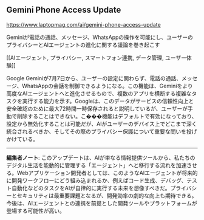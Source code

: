 ## Gemini Phone Access Update

https://www.laptopmag.com/ai/gemini-phone-access-update

Geminiが電話の通話、メッセージ、WhatsAppの操作を可能にし、ユーザーのプライバシーとAIエージェントの進化に関する議論を巻き起こす

[[AIエージェント, プライバシー, スマートフォン連携, データ管理, ユーザー体験]]

Google Geminiが7月7日から、ユーザーの設定に関わらず、電話の通話、メッセージ、WhatsAppの会話を制御できるようになる。この機能は、Geminiをより高度なAIエージェントへと進化させるもので、複数のアプリを横断する複雑なタスクを実行する能力を示す。Googleは、このデータがサービスの信頼性向上と安全確認のために最大72時間一時保存されると説明しているが、ユーザーが手動で削除することはできない。こ���機能はデフォルトで有効になっており、設定から無効化することは可能だが、AIがユーザーのデバイス上でどこまで深く統合されるべきか、そしてその際のプライバシー保護について重要な問いを投げかけている。

---

**編集者ノート**: このアップデートは、AIが単なる情報提供ツールから、私たちのデジタル生活を能動的に管理する「エージェント」へと移行する流れを加速させる。Webアプリケーション開発者としては、このようなAIエージェントが将来的に開発ワークフローにどう組み込まれるか、例えばコード生成、デバッグ、テスト自動化などのタスクをAIが自律的に実行する未来を想像すべきだ。プライバシーとセキュリティは最重要課題となるが、開発効率の劇的な向上も期待できる。今後は、AIエージェントとの連携を前提とした開発ツールやプラットフォームが登場する可能性が高い。
